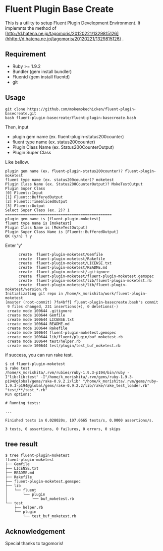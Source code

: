 Fluent Plugin Base Create
=============

This is a utility to setup Fluent Plugin Development Environment.
It implemnts the method of [http://d.hatena.ne.jp/tagomoris/20120221/1329815126](hhttp://d.hatena.ne.jp/tagomoris/20120221/1329815126) .


Requirement
-----------

* Ruby >= 1.9.2
* Bundler (gem install bundler)
* Fluentd (gem install fluentd)
* git


Usage
------

```
git clone https://github.com/mokemokechicken/fluent-plugin-basecreate.git
bash fluent-plugin-basecreate/fluent-plugin-basecreate.bash
```

Then, input 

* plugin gem name (ex. fluent-plugin-status200counter)
* fluent type name (ex. status200counter)
* Plugin Class Name (ex. Status200CounterOutput)
* Plugin Super Class

Like bellow.

```
plugin gem name (ex. fluent-plugin-status200counter)? fluent-plugin-moketest
fluent type name (ex. status200counter)? moketest
Plugin Class Name (ex. Status200CounterOutput)? MokeTestOutput
Plugin Super Class
[0] Fluent::Input
[1] Fluent::BufferedOutput
[2] Fluent::TimeSlicedOutput
[3] Fluent::Output
Select Super Class (ex. 2)? 1
================================================
plugin gem name is [fluent-plugin-moketest]
fluent type name is [moketest]
Plugin Class Name is [MokeTestOutput]
Plugin Super Class Name is [Fluent::BufferedOutput]
OK (y/n) ? y
```

Enter 'y'

```
      create  fluent-plugin-moketest/Gemfile
      create  fluent-plugin-moketest/Rakefile
      create  fluent-plugin-moketest/LICENSE.txt
      create  fluent-plugin-moketest/README.md
      create  fluent-plugin-moketest/.gitignore
      create  fluent-plugin-moketest/fluent-plugin-moketest.gemspec
      create  fluent-plugin-moketest/lib/fluent-plugin-moketest.rb
      create  fluent-plugin-moketest/lib/fluent-plugin-moketest/version.rb
Initializating git repo in /home/k_morishita/work/fluent-plugin-moketest
[master (root-commit) 7fa4bff] fluent-plugin-basecreate.bash's commit
 9 files changed, 231 insertions(+), 0 deletions(-)
 create mode 100644 .gitignore
 create mode 100644 Gemfile
 create mode 100644 LICENSE.txt
 create mode 100644 README.md
 create mode 100644 Rakefile
 create mode 100644 fluent-plugin-moketest.gemspec
 create mode 100644 lib/fluent/plugin/buf_moketest.rb
 create mode 100644 test/helper.rb
 create mode 100644 test/plugin/test_buf_moketest.rb
```

if success, you can run rake test.

```
$ cd fluent-plugin-moketest
$ rake test
/home/k_morishita/.rvm/rubies/ruby-1.9.3-p194/bin/ruby -I"lib:lib:test" -I"/home/k_morishita/.rvm/gems/ruby-1.9.3-p194@global/gems/rake-0.9.2.2/lib" "/home/k_morishita/.rvm/gems/ruby-1.9.3-p194@global/gems/rake-0.9.2.2/lib/rake/rake_test_loader.rb" "test/**/test_*.rb" 
Run options: 

# Running tests:

...

Finished tests in 0.028020s, 107.0665 tests/s, 0.0000 assertions/s.

3 tests, 0 assertions, 0 failures, 0 errors, 0 skips
```

tree result
----------

```
$ tree fluent-plugin-moketest
fluent-plugin-moketest
├── Gemfile
├── LICENSE.txt
├── README.md
├── Rakefile
├── fluent-plugin-moketest.gemspec
├── lib
│   └── fluent
│       └── plugin
│           └── buf_moketest.rb
└── test
    ├── helper.rb
    └── plugin
        └── test_buf_moketest.rb
```


Acknowledgement
---------------

Special thanks to tagomoris!

